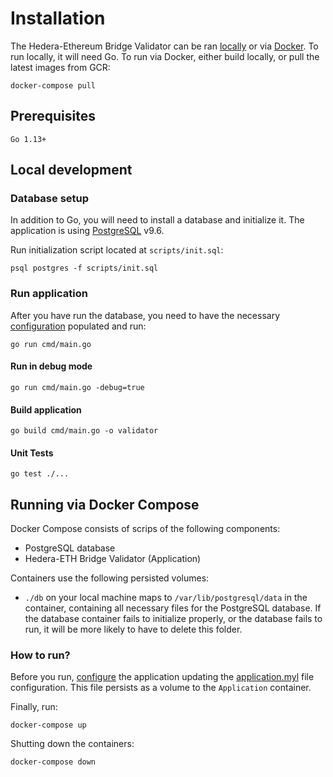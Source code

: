 # Installation

The Hedera-Ethereum Bridge Validator can be ran [locally](#local-development) or via [Docker](#running-via-docker-compose).
To run locally, it will need Go. To run via Docker, either build locally, or pull the latest images from GCR:

```
docker-compose pull
```

## Prerequisites
``
Go 1.13+
``

## Local development

### Database setup

In addition to Go, you will need to install a database and initialize it.
The application is using [PostgreSQL](https://postgresql.org) v9.6.

Run initialization script located at `scripts/init.sql`:
```
psql postgres -f scripts/init.sql
```

### Run application

After you have run the database, you need to have the necessary [configuration](configuration.md) populated and run:
```
go run cmd/main.go
```

#### Run in debug mode

```
go run cmd/main.go -debug=true
```

#### Build application

```
go build cmd/main.go -o validator
```

#### Unit Tests

```
go test ./...
```

## Running via Docker Compose

Docker Compose consists of scrips of the following components:
 - PostgreSQL database
 - Hedera-ETH Bridge Validator (Application)
 
Containers use the following persisted volumes:
 - `./db` on your local machine maps to `/var/lib/postgresql/data` in the container, containing all necessary files
   for the PostgreSQL database. If the database container fails to initialize properly, or the database fails to run,
   it will be more likely to have to delete this folder. 
   
### How to run?

Before you run, [configure](configuration.md) the application updating the [application.myl](../application.yml)
file configuration. This file persists as a volume to the `Application` container.

Finally, run:
```
docker-compose up
```

Shutting down the containers:
```
docker-compose down
```
